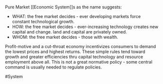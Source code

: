 Pure Market [[Economic System]]s as the name suggests:

- WHAT: the free market decides - ever developing markets force constant technological growth.
- HOW: the free market decides - ever-increasing technology creates new capital and change. land and capital are privately owned.
- WHOM: the free market decides - those with wealth.

Profit-motive and a cut-throat economy incentivizes consumers to demand the lowest prices and highest returns. These simple rules tend toward growth and greater efficiencies thru capital technology and resource employment above all. This is not a great normative policy - some central command is usually needed to regulate policies.

#System 